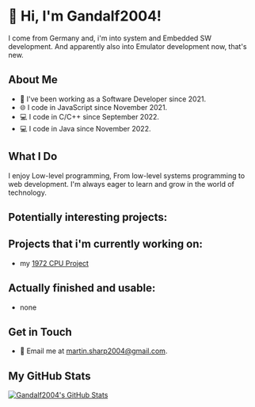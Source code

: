 # 👋 Hi, I'm Gandalf2004!

I come from Germany and, i'm into system and Embedded SW development. And apparently also into Emulator development now, that's new.

## About Me

- 💼 I've been working as a Software Developer since 2021.
- 🌐 I code in JavaScript since November 2021.
- 💻 I code in C/C++ since September 2022.
- 💻 I code in Java since November 2022.

## What I Do
I enjoy Low-level programming,
From low-level systems programming to web development.
I'm always eager to learn and grow in the world of technology.

## Potentially interesting projects:

## Projects that i'm currently working on:

  - my [1972 CPU Project](https://github.com/Gandalf2004/Custom-1972-CPU/)

## Actually finished and usable:

  - none


## Get in Touch

- 📧 Email me at [martin.sharp2004@gmail.com](mailto:martin.sharp2004@gmail.com).

## My GitHub Stats

[![Gandalf2004's GitHub Stats](https://github-readme-stats.vercel.app/api?username=Gandalf2004&show_icons=true&count_private=true&theme=dark)](https://github.com/Gandalf2004)

<!---
Gandalf2004/Gandalf2004 is a ✨ special ✨ repository because its `README.md` (this file) appears on your GitHub profile.
You can click the Preview link to take a look at your changes.
--->
